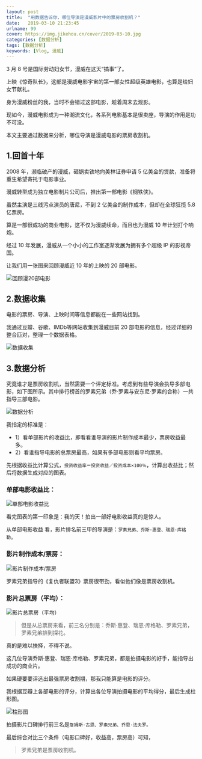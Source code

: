 ```yaml
---
layout: post
title:  "用数据告诉你，哪位导演是漫威影片中的票房收割机？"
date:   2019-03-10 21:23:45
urlname: 99
cover: https://img.jikehou.cn/cover/2019-03-10.jpg
categories: [数据分析]
tags: [数据分析]
keywords: [Vlog, 漫威]
---
```

3 月 8 号是国际劳动妇女节，漫威在这天“搞事”了。

上映《惊奇队长》，这部是漫威电影宇宙的第一部女性超级英雄电影，也算是给妇女节献礼。

身为漫威粉丝的我，当时不会错过这部电影，趁着周末去观影。

现如今，漫威电影成为一种潮流文化，各系列电影基本是很卖座，导演的作用是功不可没。

本文主要通过数据来分析，哪位导演是漫威电影的票房收割机。
<!-- more -->
## 1.回首十年

2008 年，濒临破产的漫威，砸锅卖铁地向美林证券申请 5 亿美金的贷款，准备将重生希望寄托于电影事业。

漫威转型成为独立电影制片公司后，推出第一部电影《钢铁侠》。

虽然主演是三线污点演员的唐尼，不到 2 亿美金的制作成本，但却在全球狂揽 5.8 亿票房。

算是一部很成功的商业电影，这不仅为漫威续命，而且也为漫威 10 年计划打个响炮。

经过 10 年发展，漫威从一个小小的工作室逐渐发展为拥有多个超级 IP 的影视帝国。

让我们用一张图来回顾漫威近 10 年的上映的 20 部电影。

![回顾漫20部电影](https://img.jikehou.cn/img/20190310_1.jpg)


## 2.数据收集

电影的票房、导演、上映时间等信息都能在一些网站找到。

我通过豆瓣、谷歌、IMDb等网站收集到漫威目前 20 部电影的信息，经过详细的整合匹对，整理一个数据表格。

![数据收集](https://img.jikehou.cn/img/20190310_2.png)


## 3.数据分析

究竟谁才是票房收割机，当然需要一个评定标准。考虑到有些导演会执导多部电影，如下图所示。其中排行榜首的罗素兄弟（乔·罗素与安东尼·罗素的合称）一共指导三部电影。

![数据分析](https://img.jikehou.cn/img/201903108_3.png)

我指定的标准是：
- 1）看单部影片的收益比，即看看谁导演的影片制作成本最少，票房收益最多。 
- 2）看谁指导电影的总票房最高，如果有多部电影则看平均票房。 

先根据收益比计算公式，`投资收益率＝投资收益／投资成本×100％`，计算出收益比；然后将数据生成对应的图表。

### 单部电影收益比：

![单部电影收益比](https://img.jikehou.cn/img/20190310_4.png)

看完图表的第一印象是：我的天！拍出一部好电影收益真的是惊人。

从单部电影收益 看，影片排名前三甲的导演是：`罗素兄弟、乔斯·惠登、瑞恩·库格勒`。

### 影片制作成本/票房：

![影片制作成本/票房](https://img.jikehou.cn/img/20190310_5.png)

罗素兄弟指导的《复仇者联盟3》票房很带劲，看似他们像是票房收割机。

### 影片总票房（平均）：

![影片总票房（平均）](https://img.jikehou.cn/img/20190310_6.png)

> 但是从总票房来看，前三名分别是：乔斯·惠登、瑞恩·库格勒、罗素兄弟，罗素兄弟排到探花。

真的是难以抉择，不得不说。

这几位导演乔斯·惠登、瑞恩·库格勒、罗素兄弟，都是拍摄电影的好手，能指导出成功的商业片。

如果硬要要评选出最强票房收割期，那我只能算是电影的评分。

我根据豆瓣上各部电影的评分，计算出各位导演拍摄电影的平均得分，最后生成柱形图。

![柱形图](https://img.jikehou.cn/img/20190310_7.png)

拍摄影片口碑排行前三名是`詹姆斯·古恩、罗素兄弟、乔恩·法夫罗。`

最后综合对比三个条件（电影口碑好，收益高，票房高）可知，

> 罗素兄弟是票房收割机。